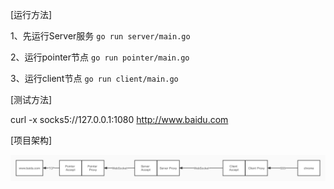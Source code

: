 [运行方法]

1、先运行Server服务
`go run server/main.go`

2、运行pointer节点
`go run pointer/main.go`

3、运行client节点
`go run client/main.go`


[测试方法]

curl -x socks5://127.0.0.1:1080 http://www.baidu.com

[项目架构]

![img](./docs/架构.jpg)